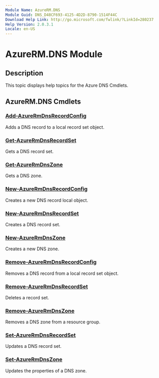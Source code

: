 ```yaml
---
Module Name: AzureRM.DNS
Module Guid: DNS_D48CF693-4125-4D2D-8790-1514F44C
Download Help Link: http://go.microsoft.com/fwlink/?LinkId=280237
Help Version: 2.0.3.1
Locale: en-US
---
```


# AzureRM.DNS Module
## Description
This topic displays help topics for the Azure DNS Cmdlets. 

## AzureRM.DNS Cmdlets
### [Add-AzureRmDnsRecordConfig](.\Add-AzureRmDnsRecordConfig.md)
Adds a DNS record to a local record set object.


### [Get-AzureRmDnsRecordSet](.\Get-AzureRmDnsRecordSet.md)
Gets a DNS record set.


### [Get-AzureRmDnsZone](.\Get-AzureRmDnsZone.md)
Gets a DNS zone.


### [New-AzureRmDnsRecordConfig](.\New-AzureRmDnsRecordConfig.md)
Creates a new DNS record local object.


### [New-AzureRmDnsRecordSet](.\New-AzureRmDnsRecordSet.md)
Creates a DNS record set.


### [New-AzureRmDnsZone](.\New-AzureRmDnsZone.md)
Creates a new DNS zone.


### [Remove-AzureRmDnsRecordConfig](.\Remove-AzureRmDnsRecordConfig.md)
Removes a DNS record from a local record set object.


### [Remove-AzureRmDnsRecordSet](.\Remove-AzureRmDnsRecordSet.md)
Deletes a record set.


### [Remove-AzureRmDnsZone](.\Remove-AzureRmDnsZone.md)
Removes a DNS zone from a resource group.


### [Set-AzureRmDnsRecordSet](.\Set-AzureRmDnsRecordSet.md)
Updates a DNS record set.


### [Set-AzureRmDnsZone](.\Set-AzureRmDnsZone.md)
Updates the properties of a DNS zone.




